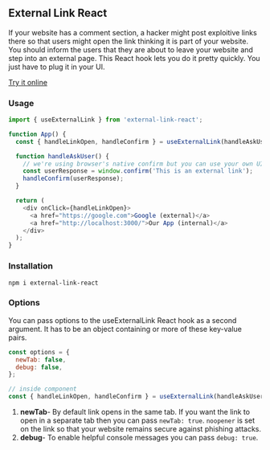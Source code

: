 ## External Link React

If your website has a comment section, a hacker might post exploitive links there so that users might open the link thinking it is part of your website. You should inform the users that they are about to leave your website and step into an external page. This React hook lets you do it pretty quickly. You just have to plug it in your UI.

[Try it online](https://codesandbox.io/s/detect-external-links-79jkf)

### Usage

```js
import { useExternalLink } from 'external-link-react';

function App() {
  const { handleLinkOpen, handleConfirm } = useExternalLink(handleAskUser);

  function handleAskUser() {
    // we're using browser's native confirm but you can use your own UI.
    const userResponse = window.confirm('This is an external link');
    handleConfirm(userResponse);
  }

  return (
    <div onClick={handleLinkOpen}>
      <a href="https://google.com">Google (external)</a>
      <a href="http://localhost:3000/">Our App (internal)</a>
    </div>
  );
}
```

### Installation

```
npm i external-link-react
```

### Options

You can pass options to the useExternalLink React hook as a second argument. It has to be an object containing or more of these key-value pairs.

```js
const options = {
  newTab: false,
  debug: false,
};

// inside component
const { handleLinkOpen, handleConfirm } = useExternalLink(handleAskUser, options);
```

1. **newTab**- By default link opens in the same tab. If you want the link to open in a separate tab then you can pass `newTab: true`. `noopener` is set on the link so that your website remains secure against phishing attacks.
1. **debug**- To enable helpful console messages you can pass `debug: true`.
